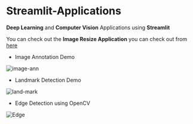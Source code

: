 # Streamlit-Applications
 **Deep Learning** and **Computer Vision** Applications using **Streamlit**
 
 You can check out the  **Image Resize Application** you can check out from [here](https://share.streamlit.io/pavankunchala/image-resizing-streamlit/main/imageResize.py)
 
 
 * Image Annotation Demo

![image-ann](https://github.com/Pavankunchala/Streamlit-Applications/blob/master/Image-Annotation-Application/Annotations.gif)

* Landmark Detection Demo

![land-mark](https://github.com/Pavankunchala/Streamlit-Applications/blob/master/landmark-app.gif)

* Edge Detection using OpenCV

![Edge](https://github.com/Pavankunchala/Streamlit-Applications/blob/master/Edge-Detection-App/edge-detection.gif)
